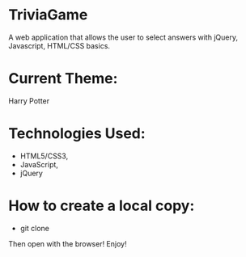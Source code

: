 # TriviaGame

A web application that allows the user to select answers with jQuery, Javascript, HTML/CSS basics.

# Current Theme:

Harry Potter 

# Technologies Used:
* HTML5/CSS3,
* JavaScript,
* jQuery

# How to create a local copy:
* git clone <link here.git>

Then open with the browser! Enjoy!

